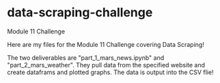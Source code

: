 # data-scraping-challenge
Module 11 Challenge

Here are my files for the Module 11 Challenge covering Data Scraping!

The two deliverables are "part_1_mars_news.ipynb" and "part_2_mars_weather". They pull data from the specified website and create dataframs and plotted graphs. The data is output into the CSV flie!
